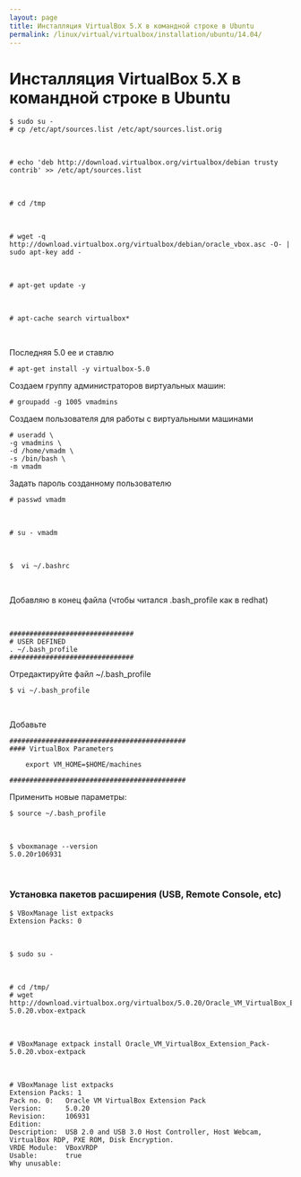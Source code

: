```yaml
---
layout: page
title: Инсталляция VirtualBox 5.X в командной строке в Ubuntu
permalink: /linux/virtual/virtualbox/installation/ubuntu/14.04/
---
```



# Инсталляция VirtualBox 5.X в командной строке в Ubuntu


    $ sudo su -
    # cp /etc/apt/sources.list /etc/apt/sources.list.orig

<br/>

    # echo 'deb http://download.virtualbox.org/virtualbox/debian trusty contrib' >> /etc/apt/sources.list

<br/>

    # cd /tmp

<br/>

    # wget -q http://download.virtualbox.org/virtualbox/debian/oracle_vbox.asc -O- | sudo apt-key add -

<br/>

    # apt-get update -y

<br/>

    # apt-cache search virtualbox*

<br/>

Последняя 5.0 ее и ставлю

    # apt-get install -y virtualbox-5.0


Создаем группу администраторов виртуальных машин:

    # groupadd -g 1005 vmadmins


Создаем пользователя для работы с виртуальными машинами

    # useradd \
    -g vmadmins \
    -d /home/vmadm \
    -s /bin/bash \
    -m vmadm


Задать пароль созданному пользователю

    # passwd vmadm

<br/>

    # su - vmadm

<br/>

    $  vi ~/.bashrc

<br/>

Добавляю в конец файла (чтобы читался .bash_profile как в redhat)

<br/>

    ###############################
    # USER DEFINED
    . ~/.bash_profile
    ###############################


Отредактируйте файл ~/.bash_profile

    $ vi ~/.bash_profile

<br/>

Добавьте

    ############################################
    #### VirtualBox Parameters

        export VM_HOME=$HOME/machines

    ############################################


Применить новые параметры:

    $ source ~/.bash_profile  

<br/>

    $ vboxmanage --version
    5.0.20r106931


<br/>

### Установка пакетов расширения (USB, Remote Console, etc)

    $ VBoxManage list extpacks
    Extension Packs: 0

<br/>

    $ sudo su -

<br/>

    # cd /tmp/
    # wget http://download.virtualbox.org/virtualbox/5.0.20/Oracle_VM_VirtualBox_Extension_Pack-5.0.20.vbox-extpack

<br/>

    # VBoxManage extpack install Oracle_VM_VirtualBox_Extension_Pack-5.0.20.vbox-extpack

<br/>

    # VBoxManage list extpacks
    Extension Packs: 1
    Pack no. 0:   Oracle VM VirtualBox Extension Pack
    Version:      5.0.20
    Revision:     106931
    Edition:      
    Description:  USB 2.0 and USB 3.0 Host Controller, Host Webcam, VirtualBox RDP, PXE ROM, Disk Encryption.
    VRDE Module:  VBoxVRDP
    Usable:       true
    Why unusable:
